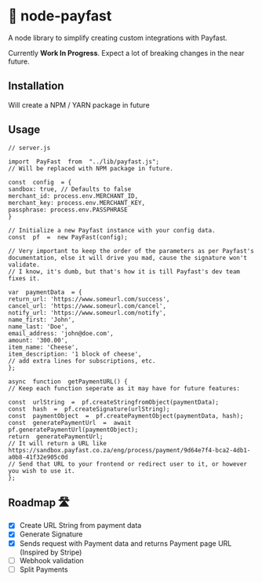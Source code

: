 
# 💸 node-payfast

A node library to simplify creating custom integrations with Payfast.

Currently **Work In Progress**. 
Expect a lot of breaking changes in the near future.

  
## Installation
Will create a NPM / YARN package in future


##  Usage

```
// server.js

import  PayFast  from  "../lib/payfast.js"; 
// Will be replaced with NPM package in future.

const  config  = {
sandbox: true, // Defaults to false
merchant_id: process.env.MERCHANT_ID,
merchant_key: process.env.MERCHANT_KEY,
passphrase: process.env.PASSPHRASE
}

// Initialize a new Payfast instance with your config data.
const  pf  =  new PayFast(config);

// Very important to keep the order of the parameters as per Payfast's documentation, else it will drive you mad, cause the signature won't validate.
// I know, it's dumb, but that's how it is till Payfast's dev team fixes it.

var  paymentData  = {
return_url: 'https://www.someurl.com/success',
cancel_url: 'https://www.someurl.com/cancel',
notify_url: 'https://www.someurl.com/notify',
name_first: 'John',
name_last: 'Doe',
email_address: 'john@doe.com',
amount: '300.00',
item_name: 'Cheese',
item_description: '1 block of cheese',
// add extra lines for subscriptions, etc.
};

async  function  getPaymentURL() {
// Keep each function seperate as it may have for future features:

const  urlString  =  pf.createStringfromObject(paymentData);
const  hash  =  pf.createSignature(urlString);
const  paymentObject  =  pf.createPaymentObject(paymentData, hash);
const  generatePaymentUrl  =  await  pf.generatePaymentUrl(paymentObject);
return  generatePaymentUrl;
// It will return a URL like https://sandbox.payfast.co.za/eng/process/payment/9d64e7f4-bca2-4db1-a0b8-41f32e905c0d
// Send that URL to your frontend or redirect user to it, or however you wish to use it.
};

```

## Roadmap 🛣

 - [x] Create URL String from payment data
 - [x] Generate Signature
 - [x] Sends request with Payment data and returns Payment page URL (Inspired by Stripe)
 - [ ]  Webhook validation 
 - [ ]  Split Payments
